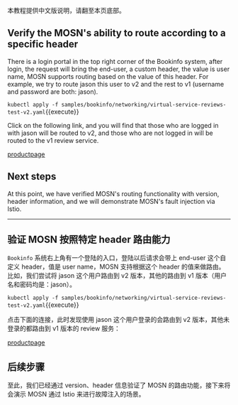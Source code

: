 本教程提供中文版说明，请翻至本页底部。

## Verify the MOSN's ability to route according to a specific header

There is a login portal in the top right corner of the Bookinfo system, after login, the request will bring the end-user, a custom header, the value is user name, MOSN supports routing based on the value of this header. For example, we try to route jason this user to v2 and the rest to v1 (username and password are both: jason).

`kubectl apply -f samples/bookinfo/networking/virtual-service-reviews-test-v2.yaml`{{execute}}

Click on the following link, and you will find that those who are logged in with jason will be routed to v2, and those who are not logged in will be routed to the v1 review service.

[productpage]({{TRAFFIC_HOST1_1234}}/productpage)

## Next steps

At this point, we have verified MOSN's routing functionality with version, header information, and we will demonstrate MOSN's fault injection via Istio.

---

## 验证 MOSN 按照特定 header 路由能力

`Bookinfo` 系统右上角有一个登陆的入口，登陆以后请求会带上 end-user 这个自定义 header，值是 user name，MOSN 支持根据这个 header 的值来做路由。比如，我们尝试将 jason 这个用户路由到 v2 版本，其他的路由到 v1 版本（用户名和密码均是：jason）。

`kubectl apply -f samples/bookinfo/networking/virtual-service-reviews-test-v2.yaml`{{execute}}

点击下面的连接，此时发现使用 jason 这个用户登录的会路由到 v2 版本，其他未登录的都路由到 v1 版本的 review 服务：

[productpage]({{TRAFFIC_HOST1_1234}}/productpage)

## 后续步骤

至此，我们已经通过 version、header 信息验证了 MOSN 的路由功能，接下来将会演示 MOSN 通过 Istio 来进行故障注入的场景。

